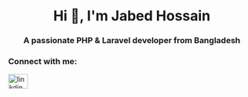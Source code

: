 <h1 align="center">Hi 👋, I'm Jabed Hossain</h1>
<h3 align="center">A passionate PHP & Laravel developer from Bangladesh</h3>

<h3 align="left">Connect with me:</h3>
<p align="left">

<a href="https://www.linkedin.com/in/jabedhossain" target="blank"><img align="center" src="https://raw.githubusercontent.com/rahuldkjain/github-profile-readme-generator/master/src/images/icons/Social/linked-in-alt.svg" alt="linkdin" height="30" width="40" /></a>
</p>
